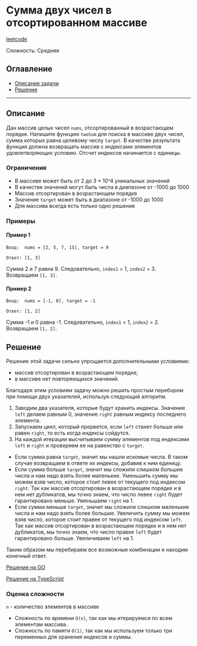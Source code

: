 # Сумма двух чисел в отсортированном массиве

[leetcode](https://leetcode.com/problems/two-sum-ii-input-array-is-sorted/description/)

Сложность: Средняя

## Оглавление

- [Описание задачи](#description)
- [Решение](#solution)

---

## <a name="description"></a>Описание

Дан массив целых чисел `nums`, отсортированный в возрастающем порядке.
Напишите функцию `twoSum` для поиска в массиве двух чисел, сумма которых равна целевому числу `target`.
В качестве результата функция должна возвращать массив с индексами элементов удовлетворяющих условию.
Отсчет индексов начинается с единицы.

### Ограничения

- В массиве может быть от 2 до 3 * 10^4 уникальных значений
- В качестве значений могут быть числа в диапазоне от -1000 до 1000
- Массив отсортирован в возрастающем порядке
- Значение `target` может быть в диапазоне от -1000 до 1000
- Для массива всегда есть только одно решение

### Примеры

#### Пример 1

```
Вход:  nums = [2, 5, 7, 15], target = 9
```

```
Ответ: [1, 3]
```

Сумма 2 и 7 равна 9. Следовательно, `index1` = 1, `index2` = 3.<br>
Возвращаем `[1, 3]`.

#### Пример 2

```
Вход:  nums = [-1, 0], target = -1
```

```
Ответ: [1, 2]
```

Сумма -1 и 0 равна -1. Следовательно, `index1` = 1, `index2` = 2.<br>
Возвращаем `[1, 2]`.

## <a name="solution"></a>Решение

Решение этой задачи сильно упрощается дополнительными условиями:

- массив отсортирован в возрастающем порядке;
- в массиве нет повторяющихся значений.

Благодаря этим условиям задачу можно решить простым перебором при помощи двух указателей, используя следующий алгоритм.

1. Заводим два указателя, которые будут хранить индексы. Значение `left` делаем равным 0, значение `right` равным
   индексу последнего элемента.
2. Запускаем цикл, который прервется, если `left` станет больше или равен `right`, то есть когда индексы сойдутся.
3. На каждой итерации высчитываем сумму элементов под индексами `left` и `right` и проверяем ее на равенство с `target`.

- Если сумма равна `target`, значит мы нашли искомые числа. В таком случае возвращаем в ответе их индексы, добавив к ним
  единицу.
- Если сумма больше `target`, значит мы сложили слишком большие числа и нам надо взять более маленькие.
  Уменьшить сумму мы можем взяв число, которое стоит левее от текущего под индексом `right`.
  Так как массив отсортирован в возрастающем порядке и в нем нет дубликатов, мы точно знаем, что число левее `right`
  будет гарантировано меньше.
  Уменьшаем `right` на 1.
- Если сумма меньше `target`, значит мы сложили слишком маленькие числа и нам надо взять более большие.
  Увеличить сумму мы можем взяв число, которое стоит правее от текущего под индексом `left`.
  Так как массив отсортирован в возрастающем порядке и в нем нет дубликатов, мы точно знаем, что число правее `left`
  будет гарантировано больше.
  Увеличиваем `left` на 1.

Таким образом мы перебираем все возможные комбинации и находим конечный ответ.

[Решение на GO](./go/solution.go)

[Решение на TypeScript](./ts/solution.ts)

### Оценка сложности

`n` - количество элементов в массиве

- Сложность по времени `O(n)`, так как мы итерируемся по всем элементам массива.
- Сложность по памяти `O(1)`, так как мы используем только три переменных для хранения индексов и суммы.
